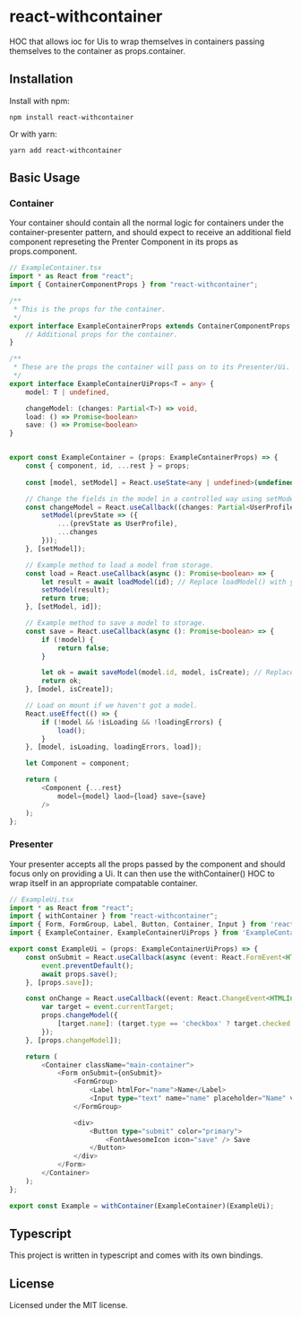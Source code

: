 # react-withcontainer
HOC that allows ioc for Uis to wrap themselves in containers passing themselves to the container as props.container.

## Installation

Install with npm:

```shell
npm install react-withcontainer
```

Or with yarn:

```shell
yarn add react-withcontainer
```

## Basic Usage

### Container

Your container should contain all the normal logic for containers under the container-presenter pattern, and should expect to receive an additional field
component represeting the Prenter Component in its props as props.component.

```ts
// ExampleContainer.tsx
import * as React from "react";
import { ContainerComponentProps } from "react-withcontainer";

/**
 * This is the props for the container.
 */
export interface ExampleContainerProps extends ContainerComponentProps {
    // Additional props for the container.
}

/**
 * These are the props the container will pass on to its Presenter/Ui.
 */
export interface ExampleContainerUiProps<T = any> {
    model: T | undefined,

	changeModel: (changes: Partial<T>) => void,
    load: () => Promise<boolean>
    save: () => Promise<boolean>
}


export const ExampleContainer = (props: ExampleContainerProps) => {
    const { component, id, ...rest } = props;
	
    const [model, setModel] = React.useState<any | undefined>(undefined);

	// Change the fields in the model in a controlled way using setModel.
    const changeModel = React.useCallback((changes: Partial<UserProfile>) => {
        setModel(prevState => ({
            ...(prevState as UserProfile),
            ...changes
        }));
    }, [setModel]);

    // Example method to load a model from storage.
    const load = React.useCallback(async (): Promise<boolean> => {
        let result = await loadModel(id); // Replace loadModel() with your custom loading logic.
        setModel(result);
        return true;
    }, [setModel, id]);

    // Example method to save a model to storage.
    const save = React.useCallback(async (): Promise<boolean> => {
        if (!model) {
            return false;
        }

        let ok = await saveModel(model.id, model, isCreate); // Replace saveModel() with your actual code to save the model to stroage.
        return ok;
    }, [model, isCreate]);

    // Load on mount if we haven't got a model.
    React.useEffect(() => {
        if (!model && !isLoading && !loadingErrors) {
            load();
        }
    }, [model, isLoading, loadingErrors, load]);

    let Component = component;

    return (
        <Component {...rest}
			model={model} laod={load} save={save}
        />
    );
};
```

### Presenter

Your presenter accepts all the props passed by the component and should focus only on providing a Ui.  It can then use the withContainer() HOC to wrap itself in
an appropriate compatable container.

```ts
// ExampleUi.tsx
import * as React from "react";
import { withContainer } from "react-withcontainer";
import { Form, FormGroup, Label, Button, Container, Input } from 'reactstrap';
import { ExampleContainer, ExampleContainerUiProps } from 'ExampleContainer'; // This contains the example component from above.

export const ExampleUi = (props: ExampleContainerUiProps) => {
    const onSubmit = React.useCallback(async (event: React.FormEvent<HTMLFormElement>) => {
        event.preventDefault();
        await props.save();
    }, [props.save]);

	const onChange = React.useCallback((event: React.ChangeEvent<HTMLInputElement>) => {
        var target = event.currentTarget;
        props.changeModel({
            [target.name]: (target.type == 'checkbox' ? target.checked : target.value)
        });
    }, [props.changeModel]);

    return (
        <Container className="main-container">
            <Form onSubmit={onSubmit}>
                <FormGroup>
                    <Label htmlFor="name">Name</Label>
                    <Input type="text" name="name" placeholder="Name" value={props.model.name} onChange={onChange}  />
                </FormGroup>

                <div>
                    <Button type="submit" color="primary">
                        <FontAwesomeIcon icon="save" /> Save
                    </Button>
                </div>
            </Form>
        </Container>
    );
};

export const Example = withContainer(ExampleContainer)(ExampleUi);

```

## Typescript

This project is written in typescript and comes with its own bindings.

## License

Licensed under the MIT license.
